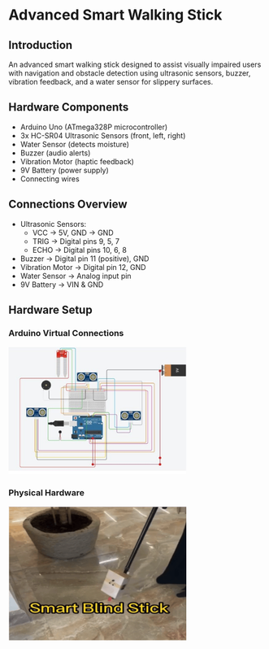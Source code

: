 # Advanced Smart Walking Stick

## Introduction
An advanced smart walking stick designed to assist visually impaired users with navigation and obstacle detection using ultrasonic sensors, buzzer, vibration feedback, and a water sensor for slippery surfaces.

## Hardware Components
- Arduino Uno (ATmega328P microcontroller)  
- 3x HC-SR04 Ultrasonic Sensors (front, left, right)  
- Water Sensor (detects moisture)  
- Buzzer (audio alerts)  
- Vibration Motor (haptic feedback)  
- 9V Battery (power supply)  
- Connecting wires  

## Connections Overview
- Ultrasonic Sensors:  
  - VCC → 5V, GND → GND  
  - TRIG → Digital pins 9, 5, 7  
  - ECHO → Digital pins 10, 6, 8  
- Buzzer → Digital pin 11 (positive), GND  
- Vibration Motor → Digital pin 12, GND  
- Water Sensor → Analog input pin  
- 9V Battery → VIN & GND  

## Hardware Setup

### Arduino Virtual Connections  
<img src="https://github.com/Shumokh1/Advanced-Smart-Blind-Stick/raw/main/arduino.jpeg" width="350" />

### Physical Hardware  
<img src="https://github.com/Shumokh1/Advanced-Smart-Blind-Stick/raw/main/hwDemo.png" width="350" />
